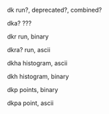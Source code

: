 dk
run?, deprecated?, combined?

dka?
???

dkr
run, binary

dkra?
run, ascii

dkha
histogram, ascii

dkh
histogram, binary

dkp
points, binary

dkpa
point, ascii
